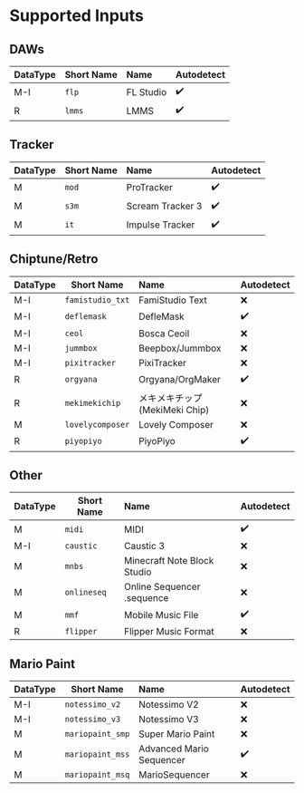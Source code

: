 
# Supported Inputs
## DAWs
| DataType | Short Name | Name | Autodetect |
| --- | --- | :--- | :--- |
| M-I | ```flp``` | FL Studio | ✔️ |
| R | ```lmms``` | LMMS | ✔️ |

## Tracker
| DataType | Short Name | Name | Autodetect | 
| --- | --- | :--- | :--- |
| M | ```mod``` | ProTracker | ✔️ | 
| M | ```s3m``` | Scream Tracker 3 | ✔️ | 
| M | ```it``` | Impulse Tracker | ✔️ | 

## Chiptune/Retro
| DataType | Short Name | Name | Autodetect | 
| --- | --- | :--- | :--- |
| M-I | ```famistudio_txt``` | FamiStudio Text | ❌ | 
| M-I | ```deflemask``` | DefleMask | ✔️ |
| M-I | ```ceol``` | Bosca Ceoil | ❌ | 
| M-I | ```jummbox``` | Beepbox/Jummbox | ❌ | 
| M-I | ```pixitracker``` | PixiTracker | ❌ | 
| R | ```orgyana``` | Orgyana/OrgMaker | ✔️ |
| R | ```mekimekichip``` | メキメキチップ (MekiMeki Chip)  | ❌ | 
| M | ```lovelycomposer``` | Lovely Composer | ❌ | 
| R | ```piyopiyo``` | PiyoPiyo | ✔️ |  

## Other
| DataType | Short Name | Name | Autodetect | 
| --- | --- | :--- | :--- |
| M | ```midi``` | MIDI | ✔️ | 
| M-I | ```caustic``` | Caustic 3 | ❌ | 
| M | ```mnbs``` | Minecraft Note Block Studio | ❌ | 
| M | ```onlineseq``` | Online Sequencer .sequence | ❌ | 
| M | ```mmf``` | Mobile Music File | ✔️ | 
| R | ```flipper``` | Flipper Music Format | ❌ | 

## Mario Paint
| DataType | Short Name | Name | Autodetect | 
| --- | --- | :--- | :--- |
| M-I | ```notessimo_v2``` | Notessimo V2 | ❌ | 
| M-I | ```notessimo_v3``` | Notessimo V3 | ❌ | 
| M | ```mariopaint_smp``` | Super Mario Paint | ❌ | 
| M | ```mariopaint_mss``` | Advanced Mario Sequencer | ✔️ | 
| M | ```mariopaint_msq``` | MarioSequencer | ❌ | 